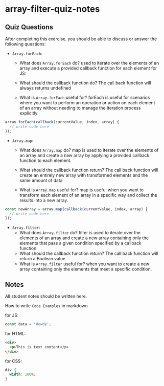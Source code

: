 # array-filter-quiz-notes

## Quiz Questions

After completing this exercise, you should be able to discuss or answer the following questions:

- `Array.forEach`:

  - What does `Array.forEach` do?
    used to iterate over the elements of an array and execute a provided callback function for each element
    for JS:
  - What should the callback function do?
    The call back function will always returns undefined

  - What is `Array.forEach` useful for?
    forEach is useful for scenarios where you want to perform an operation or action on each element of an array without needing to manage the iteration process explicitly.

```javascript
array.forEach(callback(currentValue, index, array) {
  // write code here
});
```

- `Array.map`:

  - What does `Array.map` do?
    map is used to iterate over the elements of an array and create a new array by applying a provided callback function to each element.
  - What should the callback function return?
    The call back function will create an entirely new array with transformed elements and the same amount of data

  - What is `Array.map` useful for?
    map is useful when you want to transform each element of an array in a specific way and collect the results into a new array.

```javascript
const newArray = array.map(callback(currentValue, index, array) {
  // write code here
});
```

- `Array.filter`:
  - What does `Array.filter` do?
    filter is used to iterate over the elements of an array and create a new array containing only the elements that pass a given condition specified by a callback function.
  - What should the callback function return?
    The call back function will return a Boolean value
  - What is `Array.filter` useful for?
    when you want to create a new array containing only the elements that meet a specific condition.

## Notes

All student notes should be written here.

How to write `Code Examples` in markdown

for JS:

```javascript
const data = 'Howdy';
```

for HTML:

```html
<div>
  <p>This is text content</p>
</div>
```

for CSS:

```css
div {
  width: 100%;
}
```
